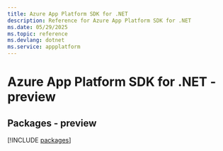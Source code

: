 ```yaml
---
title: Azure App Platform SDK for .NET
description: Reference for Azure App Platform SDK for .NET
ms.date: 05/29/2025
ms.topic: reference
ms.devlang: dotnet
ms.service: appplatform
---
```

# Azure App Platform SDK for .NET - preview
## Packages - preview
[!INCLUDE [packages](app-platform-index.md)]